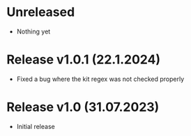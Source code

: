 # Unreleased

- Nothing yet

# Release v1.0.1 (22.1.2024)

- Fixed a bug where the kit regex was not checked properly

# Release v1.0 (31.07.2023)

- Initial release

